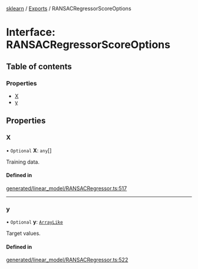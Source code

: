 [sklearn](../readme.md) / [Exports](../modules.md) / RANSACRegressorScoreOptions

# Interface: RANSACRegressorScoreOptions

## Table of contents

### Properties

- [X](RANSACRegressorScoreOptions.md#x)
- [y](RANSACRegressorScoreOptions.md#y)

## Properties

### X

• `Optional` **X**: `any`[]

Training data.

#### Defined in

[generated/linear_model/RANSACRegressor.ts:517](https://github.com/transitive-bullshit/scikit-learn-ts/blob/367336a/packages/sklearn/src/generated/linear_model/RANSACRegressor.ts#L517)

___

### y

• `Optional` **y**: [`ArrayLike`](../modules.md#arraylike)

Target values.

#### Defined in

[generated/linear_model/RANSACRegressor.ts:522](https://github.com/transitive-bullshit/scikit-learn-ts/blob/367336a/packages/sklearn/src/generated/linear_model/RANSACRegressor.ts#L522)
